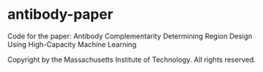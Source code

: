 # antibody-paper

Code for the paper:
Antibody Complementarity Determining Region Design Using High-Capacity Machine Learning

Copyright by the Massachusetts Institute of Technology.  All rights reserved.
